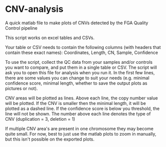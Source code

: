 # CNV-analysis

A quick matlab file to make plots of CNVs detected by the FGA Quality Control pipeline

This script works on excel tables and CSVs.

Your table or CSV needs to contain the following columns (with headers that contain these exact names):
Coordinates, Length, CN, Sample, Confidence

To use the script, collect the QC data from your samples and/or controls you want to compare, and put them in a single table or CSV. The script will ask you to open this file for analysis when you run it.
In the first few lines, there are some values you can change to suit your needs (e.g. minimal confidence score, minimal length, whether to save the output plots as pictures or not).

CNV areas will be plotted as lines. Above each line, the copy number value will be plotted.
If the CNV is smaller then the minimal length, it will be plotted as a dashed line.
If the confidence score is below you threshold, the line will not be shown. The number above each line denotes the type of CNV (duplication = 3, deletion = 1)

If multiple CNV area's are present in one chromosome they may become quite small. For now, best to just use the matlab plots to zoom in manually, but this isn't possible on the exported plots.
